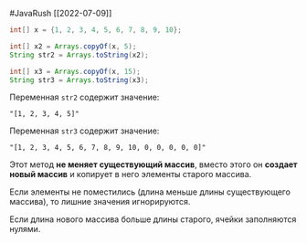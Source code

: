 #JavaRush 
[[2022-07-09]]
```java
int[] x = {1, 2, 3, 4, 5, 6, 7, 8, 9, 10};

int[] x2 = Arrays.copyOf(x, 5);
String str2 = Arrays.toString(x2);

int[] x3 = Arrays.copyOf(x, 15);
String str3 = Arrays.toString(x3);
```
Переменная `str2` содержит значение:  

```
"[1, 2, 3, 4, 5]"
```

  
Переменная `str3` содержит значение:  

```
"[1, 2, 3, 4, 5, 6, 7, 8, 9, 10, 0, 0, 0, 0, 0]"
```
Этот метод **не меняет существующий массив**, вместо этого он **создает новый массив** и копирует в него элементы старого массива.

Если элементы не поместились (длина меньше длины существующего массива), то лишние значения игнорируются.

Если длина нового массива больше длины старого, ячейки заполняются нулями.